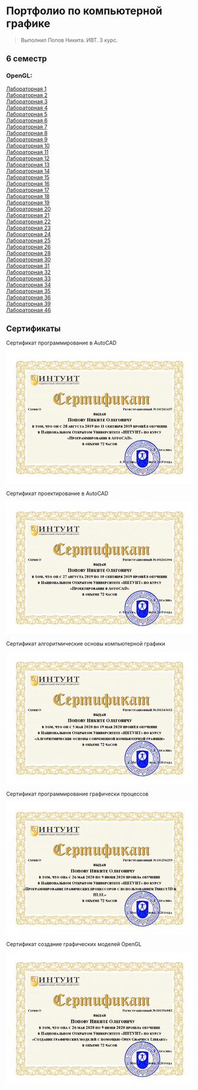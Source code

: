 # Портфолио по компьютерной графике

> Выполнил Попов Никита. ИВТ. 3 курс.

## 6 семестр

### OpenGL:

[Лабораторная 1](https://github.com/NikitaPO/NikitaPLabs/tree/master/computer_graphics/openGL/PopovNLab1)  
[Лабораторная 2](https://github.com/NikitaPO/NikitaPLabs/tree/master/computer_graphics/openGL/PopovNLab2/)  
[Лабораторная 3](https://github.com/NikitaPO/NikitaPLabs/tree/master/computer_graphics/openGL/PopovNLab3/)  
[Лабораторная 4](https://github.com/NikitaPO/NikitaPLabs/tree/master/computer_graphics/openGL/PopovNLab4/)  
[Лабораторная 5](https://github.com/NikitaPO/NikitaPLabs/tree/master/computer_graphics/openGL/PopovNLab5/)  
[Лабораторная 6](https://github.com/NikitaPO/NikitaPLabs/tree/master/computer_graphics/openGL/PopovNLab6/)  
[Лабораторная 7](https://github.com/NikitaPO/NikitaPLabs/tree/master/computer_graphics/openGL/PopovNLab7/)  
[Лабораторная 8](https://github.com/NikitaPO/NikitaPLabs/tree/master/computer_graphics/openGL/PopovNLab8/)  
[Лабораторная 9](https://github.com/NikitaPO/NikitaPLabs/tree/master/computer_graphics/openGL/PopovNLab9/)  
[Лабораторная 10](https://github.com/NikitaPO/NikitaPLabs/tree/master/computer_graphics/openGL/PopovNLab10/)  
[Лабораторная 11](https://github.com/NikitaPO/NikitaPLabs/tree/master/computer_graphics/openGL/PopovNLab11/)  
[Лабораторная 12](https://github.com/NikitaPO/NikitaPLabs/tree/master/computer_graphics/openGL/PopovNLab12/)  
[Лабораторная 13](https://github.com/NikitaPO/NikitaPLabs/tree/master/computer_graphics/openGL/PopovNLab13/)  
[Лабораторная 14](https://github.com/NikitaPO/NikitaPLabs/tree/master/computer_graphics/openGL/PopovNLab14/)  
[Лабораторная 15](https://github.com/NikitaPO/NikitaPLabs/tree/master/computer_graphics/openGL/PopovNLab15/)  
[Лабораторная 16](https://github.com/NikitaPO/NikitaPLabs/tree/master/computer_graphics/openGL/PopovNLab16/)  
[Лабораторная 17](https://github.com/NikitaPO/NikitaPLabs/tree/master/computer_graphics/openGL/PopovNLab17/)  
[Лабораторная 18](https://github.com/NikitaPO/NikitaPLabs/tree/master/computer_graphics/openGL/PopovNLab18/)  
[Лабораторная 19](https://github.com/NikitaPO/NikitaPLabs/tree/master/computer_graphics/openGL/PopovNLab19/)  
[Лабораторная 20](https://github.com/NikitaPO/NikitaPLabs/tree/master/computer_graphics/openGL/PopovNLab20/)  
[Лабораторная 21](https://github.com/NikitaPO/NikitaPLabs/tree/master/computer_graphics/openGL/PopovNLab21/)  
[Лабораторная 22](https://github.com/NikitaPO/NikitaPLabs/tree/master/computer_graphics/openGL/PopovNLab22/)  
[Лабораторная 23](https://github.com/NikitaPO/NikitaPLabs/tree/master/computer_graphics/openGL/PopovNLab23/)  
[Лабораторная 24](https://github.com/NikitaPO/NikitaPLabs/tree/master/computer_graphics/openGL/PopovNLab24/)  
[Лабораторная 25](https://github.com/NikitaPO/NikitaPLabs/tree/master/computer_graphics/openGL/PopovNLab25/)  
[Лабораторная 26](https://github.com/NikitaPO/NikitaPLabs/tree/master/computer_graphics/openGL/PopovNLab26/)  
[Лабораторная 28](https://github.com/NikitaPO/NikitaPLabs/tree/master/computer_graphics/openGL/PopovNLab28/)   
[Лабораторная 30](https://github.com/NikitaPO/NikitaPLabs/tree/master/computer_graphics/openGL/PopovNLab30/)  
[Лабораторная 31](https://github.com/NikitaPO/NikitaPLabs/tree/master/computer_graphics/openGL/PopovNLab31/)  
[Лабораторная 32](https://github.com/NikitaPO/NikitaPLabs/tree/master/computer_graphics/openGL/PopovNLab32/)  
[Лабораторная 33](https://github.com/NikitaPO/NikitaPLabs/tree/master/computer_graphics/openGL/PopovNLab33/)  
[Лабораторная 34](https://github.com/NikitaPO/NikitaPLabs/tree/master/computer_graphics/openGL/PopovNLab34/)  
[Лабораторная 35](https://github.com/NikitaPO/NikitaPLabs/tree/master/computer_graphics/openGL/PopovNLab35/)  
[Лабораторная 36](https://github.com/NikitaPO/NikitaPLabs/tree/master/computer_graphics/openGL/PopovNLab36/)    
[Лабораторная 39](https://github.com/NikitaPO/NikitaPLabs/tree/master/computer_graphics/openGL/PopovNLab39/)  
[Лабораторная 46](https://github.com/NikitaPO/NikitaPLabs/tree/master/computer_graphics/openGL/PopovNLab46/)  

## Сертификаты

Сертификат программирование в AutoCAD

![Сертификат программирование в AutoCAD](./certs/img1.jpg)

Сертификат проектирование в AutoCAD

![Сертификат проектирование в AutoCAD](./certs/img2.jpg)

Сертификат алгоритмические основы компьютерной графики

![Сертификат алгоритмические основы компьютерной графики](./certs/img3.jpg)

Сертификат программирование графически процессов

![Сертификат программирование графически процессов](./certs/img4.jpg)

Сертификат создание графических моделей OpenGL

![Сертификат создание графических моделей OpenGL](./certs/img5.jpg)
